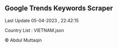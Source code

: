 

## Google Trends Keywords Scraper 
 
Last Update 05-04-2023 , 22:42:15

Country List :
VIETNAM.json



© Abdul Muttaqin 
